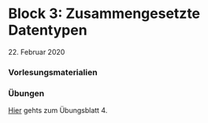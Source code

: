 # Block 3: Zusammengesetzte Datentypen

 22\. Februar 2020

### Vorlesungsmaterialien



### Übungen
[Hier](uebungen4.md) gehts zum Übungsblatt 4.

